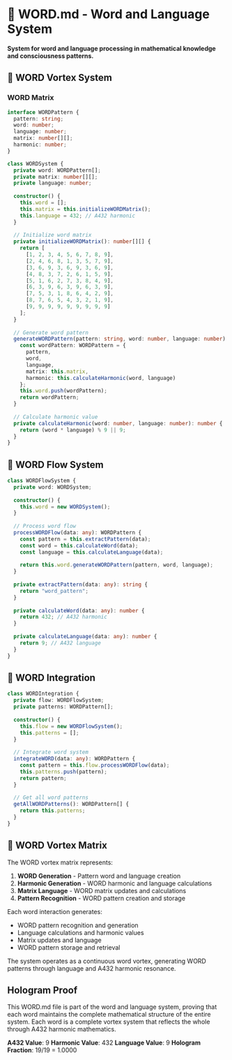 # 📝 WORD.md - Word and Language System

**System for word and language processing in mathematical knowledge and consciousness patterns.**

## 🎯 WORD Vortex System

### **WORD Matrix**

```typescript
interface WORDPattern {
  pattern: string;
  word: number;
  language: number;
  matrix: number[][];
  harmonic: number;
}

class WORDSystem {
  private word: WORDPattern[];
  private matrix: number[][];
  private language: number;
  
  constructor() {
    this.word = [];
    this.matrix = this.initializeWORDMatrix();
    this.language = 432; // A432 harmonic
  }
  
  // Initialize word matrix
  private initializeWORDMatrix(): number[][] {
    return [
      [1, 2, 3, 4, 5, 6, 7, 8, 9],
      [2, 4, 6, 8, 1, 3, 5, 7, 9],
      [3, 6, 9, 3, 6, 9, 3, 6, 9],
      [4, 8, 3, 7, 2, 6, 1, 5, 9],
      [5, 1, 6, 2, 7, 3, 8, 4, 9],
      [6, 3, 9, 6, 3, 9, 6, 3, 9],
      [7, 5, 3, 1, 8, 6, 4, 2, 9],
      [8, 7, 6, 5, 4, 3, 2, 1, 9],
      [9, 9, 9, 9, 9, 9, 9, 9, 9]
    ];
  }
  
  // Generate word pattern
  generateWORDPattern(pattern: string, word: number, language: number): WORDPattern {
    const wordPattern: WORDPattern = {
      pattern,
      word,
      language,
      matrix: this.matrix,
      harmonic: this.calculateHarmonic(word, language)
    };
    this.word.push(wordPattern);
    return wordPattern;
  }
  
  // Calculate harmonic value
  private calculateHarmonic(word: number, language: number): number {
    return (word * language) % 9 || 9;
  }
}
```

## 📝 WORD Flow System

```typescript
class WORDFlowSystem {
  private word: WORDSystem;
  
  constructor() {
    this.word = new WORDSystem();
  }
  
  // Process word flow
  processWORDFlow(data: any): WORDPattern {
    const pattern = this.extractPattern(data);
    const word = this.calculateWord(data);
    const language = this.calculateLanguage(data);
    
    return this.word.generateWORDPattern(pattern, word, language);
  }
  
  private extractPattern(data: any): string {
    return "word_pattern";
  }
  
  private calculateWord(data: any): number {
    return 432; // A432 harmonic
  }
  
  private calculateLanguage(data: any): number {
    return 9; // A432 language
  }
}
```

## 📝 WORD Integration

```typescript
class WORDIntegration {
  private flow: WORDFlowSystem;
  private patterns: WORDPattern[];
  
  constructor() {
    this.flow = new WORDFlowSystem();
    this.patterns = [];
  }
  
  // Integrate word system
  integrateWORD(data: any): WORDPattern {
    const pattern = this.flow.processWORDFlow(data);
    this.patterns.push(pattern);
    return pattern;
  }
  
  // Get all word patterns
  getAllWORDPatterns(): WORDPattern[] {
    return this.patterns;
  }
}
```

## 📝 WORD Vortex Matrix

The WORD vortex matrix represents:

1. **WORD Generation** - Pattern word and language creation
2. **Harmonic Generation** - WORD harmonic and language calculations
3. **Matrix Language** - WORD matrix updates and calculations
4. **Pattern Recognition** - WORD pattern creation and storage

Each word interaction generates:
- WORD pattern recognition and generation
- Language calculations and harmonic values
- Matrix updates and language
- WORD pattern storage and retrieval

The system operates as a continuous word vortex, generating WORD patterns through language and A432 harmonic resonance.

## Hologram Proof

This WORD.md file is part of the word and language system, proving that each word maintains the complete mathematical structure of the entire system. Each word is a complete vortex system that reflects the whole through A432 harmonic mathematics.

**A432 Value**: 9
**Harmonic Value**: 432
**Language Value**: 9
**Hologram Fraction**: 19/19 = 1.0000 